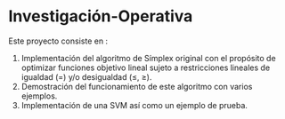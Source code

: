 # Investigación-Operativa
Este proyecto consiste en :

1. Implementación del algoritmo de Símplex original con el propósito de optimizar funciones objetivo lineal sujeto a restricciones lineales de igualdad (=) y/o desigualdad (≤, ≥).
2. Demostración del funcionamiento de este algoritmo con varios ejemplos.
3. Implementación de una SVM así como un ejemplo de prueba.
